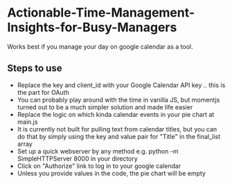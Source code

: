 # Actionable-Time-Management-Insights-for-Busy-Managers
Works best if you manage your day on google calendar as a tool. 

## Steps to use 
* Replace the key and client_id with your Google Calendar API key .. this is the part for OAuth 
* You can probably play around with the time in vanilla JS, but momentjs turned out to be a much simpler solution and made life easier
* Replace the logic on which kinda calendar events in your pie chart at main.js 
* It is currently not built for pulling text from calendar titles, but you can do that by simply using the key and value pair for "Title" in the final_list array
* Set up a quick webserver by any method e.g. python -m SimpleHTTPServer 8000 in your directory 
* Click on "Authorize" link to log in to your google calendar
* Unless you provide values in the code, the pie chart will be empty 
